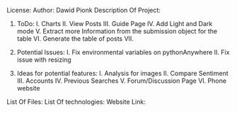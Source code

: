 License:
Author: Dawid Pionk
Description Of Project:

1. ToDo:
    I.   Charts
    II.  View Posts
    III. Guide Page
    IV.  Add Light and Dark mode
    V.   Extract more Information from the submission object for the table
    VI.  Generate the table of posts
    VII. 
    
2. Potential Issues:
    I.  Fix environmental variables on pythonAnywhere
    II. Fix issue with resizing 

3. Ideas for potential features:
    I.      Analysis for images
    II.     Compare Sentiment
    III.    Accounts
    IV.     Previous Searches
    V.      Forum/Discussion Page
    VI.     Phone website

List Of Files:
List Of technologies:
Website Link: